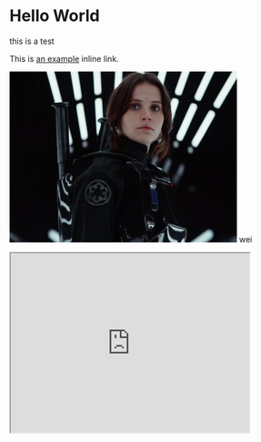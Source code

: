 # Hello World
this is a test

This is [an example](http://example.com/ "Title") inline link.

![Alt text](image.jpg)
wei
<iframe width="420" height="315"
src="https://youtu.be/r0IwfHdO36Y?t=1?autoplay=1">
</iframe>
